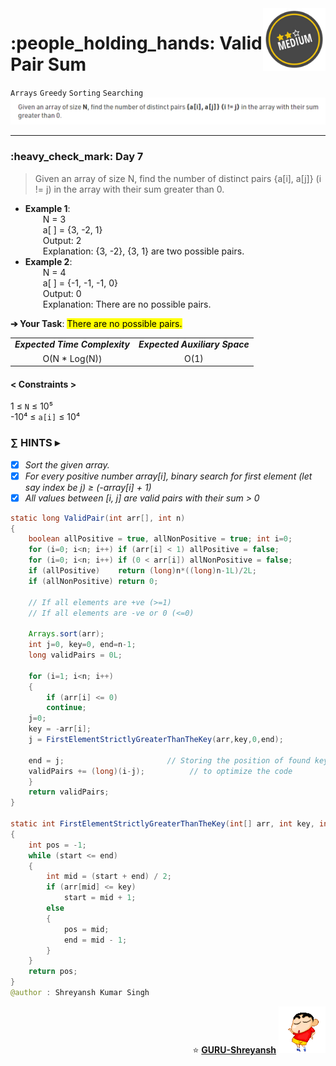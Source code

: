 <img align='right' src="https://github.com/guru-shreyansh/GeeksforGeeks-30-Days-of-Code/blob/main/!DOC!/Medium%231.png" width="100">
<h1>:people_holding_hands: Valid Pair Sum</h1>

`Arrays`
`Greedy`
`Sorting`
`Searching`
<img align='centre' src="https://github.com/guru-shreyansh/GeeksforGeeks-30-Days-of-Code/blob/main/Day%3C07%3E/D07.png">
________________________________________________________________________________________________________________________________________________________
<h3>:heavy_check_mark: Day 7</h3>
<blockquote>Given an array of size N, find the number of distinct pairs {a[i], a[j]} (i != j) in the array with their sum greater than 0.</blockquote>

* **Example 1**:<br>
&emsp;&emsp;N = 3<br>
&emsp;&emsp;a[ ] = {3, -2, 1}<br>
&emsp;&emsp;Output: 2<br>
&emsp;&emsp;Explanation: {3, -2}, {3, 1} are two possible pairs.<br>
* **Example 2**:<br>
&emsp;&emsp;N = 4<br>
&emsp;&emsp;a[ ] = {-1, -1, -1, 0}<br>
&emsp;&emsp;Output: 0<br>
&emsp;&emsp;Explanation: There are no possible pairs.<br>

**➔ Your Task**:
<mark>There are no possible pairs.</mark>

<table align="center">
      <tr><td><em><b>Expected Time Complexity</td> <td><em><b>Expected Auxiliary Space</td></tr>
      <tr><td align="center">O(N * Log(N))</td> <td align="center">O(1)</td></tr>
</table>

#### < Constraints >
1  ≤ ` N ` ≤  10⁵<br>
-10⁴  ≤ ` a[i] ` ≤  10⁴

###      ∑ HINTS ▸
- [x] _Sort the given array._
- [x] _For every positive number array[i], binary search for first element (let say index be j) ≥ (-array[i] + 1)_
- [x] _All values between [i, j] are valid pairs with their sum > 0_
```java
static long ValidPair(int arr[], int n)
{
    boolean allPositive = true, allNonPositive = true; int i=0;
    for (i=0; i<n; i++) if (arr[i] < 1) allPositive = false;
    for (i=0; i<n; i++) if (0 < arr[i]) allNonPositive = false;
    if (allPositive)    return (long)n*((long)n-1L)/2L;
    if (allNonPositive) return 0;
	        
    // If all elements are +ve (>=1)
    // If all elements are -ve or 0 (<=0)
	    
    Arrays.sort(arr);
    int j=0, key=0, end=n-1;
    long validPairs = 0L;
	    
    for (i=1; i<n; i++)
    {
        if (arr[i] <= 0)
	    continue;
	j=0;
	key = -arr[i];
	j = FirstElementStrictlyGreaterThanTheKey(arr,key,0,end);
	        
	end = j;                       // Storing the position of found key
	validPairs += (long)(i-j);          // to optimize the code
    }
    return validPairs;
}
	
static int FirstElementStrictlyGreaterThanTheKey(int[] arr, int key, int start, int end)
{
    int pos = -1;
    while (start <= end)
    {
        int mid = (start + end) / 2;
        if (arr[mid] <= key)
            start = mid + 1;
        else
        {
            pos = mid;
            end = mid - 1;
        }
    }
    return pos;
}
@author : Shreyansh Kumar Singh
```
<p align="right"> ⭐️ <a href="https://github.com/GURU-Shreyansh" target="_blank"> <b>GURU-Shreyansh</b></a>
      <img src="https://github.com/guru-shreyansh/GeeksforGeeks-30-Days-of-Code/blob/main/!DOC!/GIF--Shinchan-vIxKKPtpfnL1K.gif" width="75"> </p>
<!--
#GURU ツ
-->
